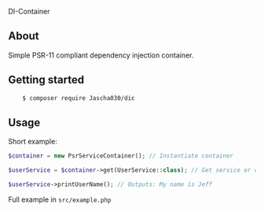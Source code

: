 DI-Container

## About

Simple PSR-11 compliant dependency injection container.

## Getting started
```bash
    $ composer require Jascha030/dic
```

## Usage

Short example:

```php
$container = new PsrServiceContainer(); // Instantiate container

$userService = $container->get(UserService::class); // Get service or class instance.

$userService->printUserName(); // Outputs: My name is Jeff
```

Full example in `src/example.php`
